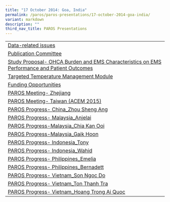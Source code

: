 ```yaml
---
title: "17 October 2014: Goa, India"
permalink: /paros/paros-presentations/17-october-2014-goa-india/
variant: markdown
description: ""
third_nav_title: PAROS Presentations
---
```

<table>
   <tbody>
      <tr>
         <td><a target="_blank" href="/files/PAROS%20Presentations/17%20October%202014:%20Goa,%20India/1__Data_Related_Issues_v4.pdf">Data-related issues</a></td>
      </tr>
      <tr>
         <td><a target="_blank" href="/files/PAROS%20Presentations/17%20October%202014:%20Goa,%20India/2__Publication_Committee_3.pdf">Publication Committee</a></td>
      </tr>
      <tr>
         <td><a target="_blank" href="/files/PAROS%20Presentations/17%20October%202014:%20Goa,%20India/3_2_revised_Kuo_2.pdf">Study Proposal- OHCA Burden and EMS Characteristics on EMS Performance and Patient Outcomes</a></td>
      </tr>
      <tr>
         <td><a target="_blank" href="/files/PAROS%20Presentations/17%20October%202014:%20Goa,%20India/4__TTM_Modulev1.pdf">Targeted Temperature Management Module</a></td>
      </tr>
      <tr>
         <td><a target="_blank" href="/files/PAROS%20Presentations/17%20October%202014:%20Goa,%20India/5__Funding_Opportunities.pdf">Funding Opportunities</a></td>
      </tr>
      <tr>
         <td><a target="_blank" href="/files/PAROS%20Presentations/17%20October%202014:%20Goa,%20India/6_1_Zhejiang_Meeting.pdf">PAROS Meeting- Zhejiang</a></td>
      </tr>
      <tr>
         <td><a target="_blank" href="/files/PAROS%20Presentations/17%20October%202014:%20Goa,%20India/7_6_2_ACEM_2015_Intro_to_PAROS_India_Oct_2014.pdf">PAROS Meeting- Taiwan (ACEM 2015)</a></td>
      </tr>
      <tr>
         <td><a target="_blank" href="/files/PAROS%20Presentations/17%20October%202014:%20Goa,%20India/PAROS_______.pdf">PAROS Progress- China_Zhou Sheng Ang</a></td>
      </tr>
      <tr>
         <td><a target="_blank" href="/files/PAROS%20Presentations/17%20October%202014:%20Goa,%20India/9_4_1_progress_of_PAROS_Malaysia_2014_anjelai2.pdf">PAROS Progress- Malaysia_Anjelai</a></td>
      </tr>
      <tr>
         <td><a target="_blank" href="/files/PAROS%20Presentations/17%20October%202014:%20Goa,%20India/10_4_2_Paros_2_Ooi_Chia.pdf">PAROS Progress-Malaysia_Chia Kan Ooi</a></td>
      </tr>
      <tr>
         <td><a target="_blank" href="/files/PAROS%20Presentations/17%20October%202014:%20Goa,%20India/11_4_3_paros_presentstion_KEE_GAIK_HOON.pdf">PAROS Progress-Malaysia_Gaik Hoon</a></td>
      </tr>
      <tr>
         <td><a target="_blank" href="/files/PAROS%20Presentations/17%20October%202014:%20Goa,%20India/12_5_1_Malang_Paros_Study_Tony.pdf">PAROS Progress- Indonesia_Tony</a></td>
      </tr>
      <tr>
         <td><a target="_blank" href="/files/PAROS%20Presentations/17%20October%202014:%20Goa,%20India/13_5_2_BANJARMASIN_Wahid.pdf">PAROS Progress- Indonesia_Wahid</a></td>
      </tr>
      <tr>
         <td><a target="_blank" href="/files/PAROS%20Presentations/17%20October%202014:%20Goa,%20India/14_Emelia_Santamaria.pdf">PAROS Progress- Philippines_Emelia</a></td>
      </tr>
      <tr>
         <td><a target="_blank" href="/files/PAROS%20Presentations/17%20October%202014:%20Goa,%20India/15_Bernadett_Velasco.pdf">PAROS Progress- Philippines_Bernadett</a></td>
      </tr>
      <tr>
         <td><a target="_blank" href="/files/PAROS%20Presentations/17%20October%202014:%20Goa,%20India/16_7_3_3_Son_Ngoc_Do.pdf">PAROS Progress- Vietnam_Son Ngoc Do</a></td>
      </tr>
      <tr>
         <td><a target="_blank" href="/files/PAROS%20Presentations/17%20October%202014:%20Goa,%20India/17_3_2__TonThanh_Tra.pdf">PAROS Progress- Vietnam_Ton Thanh Tra</a></td>
      </tr>
      <tr>
         <td><a target="_blank" href="/files/PAROS%20Presentations/17%20October%202014:%20Goa,%20India/18_3_1__Quoc.pdf">PAROS Progress- Vietnam_Hoang Trong Ai Quoc</a></td>
      </tr>
   </tbody>
</table>